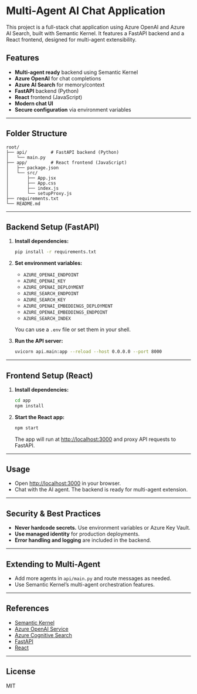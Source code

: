 # Multi-Agent AI Chat Application

This project is a full-stack chat application using Azure OpenAI and Azure AI Search, built with Semantic Kernel. It features a FastAPI backend and a React frontend, designed for multi-agent extensibility.

## Features
- **Multi-agent ready** backend using Semantic Kernel
- **Azure OpenAI** for chat completions
- **Azure AI Search** for memory/context
- **FastAPI** backend (Python)
- **React** frontend (JavaScript)
- **Modern chat UI**
- **Secure configuration** via environment variables

---

## Folder Structure
```
root/
├── api/         # FastAPI backend (Python)
│   └── main.py
├── app/         # React frontend (JavaScript)
│   ├── package.json
│   └── src/
│       ├── App.jsx
│       ├── App.css
│       ├── index.js
│       └── setupProxy.js
├── requirements.txt
└── README.md
```

---

## Backend Setup (FastAPI)
1. **Install dependencies:**
   ```sh
   pip install -r requirements.txt
   ```
2. **Set environment variables:**
   - `AZURE_OPENAI_ENDPOINT`
   - `AZURE_OPENAI_KEY`
   - `AZURE_OPENAI_DEPLOYMENT`
   - `AZURE_SEARCH_ENDPOINT`
   - `AZURE_SEARCH_KEY`
   - `AZURE_OPENAI_EMBEDDINGS_DEPLOYMENT`
   - `AZURE_OPENAI_EMBEDDINGS_ENDPOINT`
   - `AZURE_SEARCH_INDEX`

   You can use a `.env` file or set them in your shell.

3. **Run the API server:**
   ```sh
   uvicorn api.main:app --reload --host 0.0.0.0 --port 8000
   ```

---

## Frontend Setup (React)
1. **Install dependencies:**
   ```sh
   cd app
   npm install
   ```
2. **Start the React app:**
   ```sh
   npm start
   ```
   The app will run at [http://localhost:3000](http://localhost:3000) and proxy API requests to FastAPI.

---

## Usage
- Open [http://localhost:3000](http://localhost:3000) in your browser.
- Chat with the AI agent. The backend is ready for multi-agent extension.

---

## Security & Best Practices
- **Never hardcode secrets.** Use environment variables or Azure Key Vault.
- **Use managed identity** for production deployments.
- **Error handling and logging** are included in the backend.

---

## Extending to Multi-Agent
- Add more agents in `api/main.py` and route messages as needed.
- Use Semantic Kernel’s multi-agent orchestration features.

---

## References
- [Semantic Kernel](https://github.com/microsoft/semantic-kernel)
- [Azure OpenAI Service](https://learn.microsoft.com/azure/ai-services/openai/)
- [Azure Cognitive Search](https://learn.microsoft.com/azure/search/)
- [FastAPI](https://fastapi.tiangolo.com/)
- [React](https://react.dev/)

---

## License
MIT
